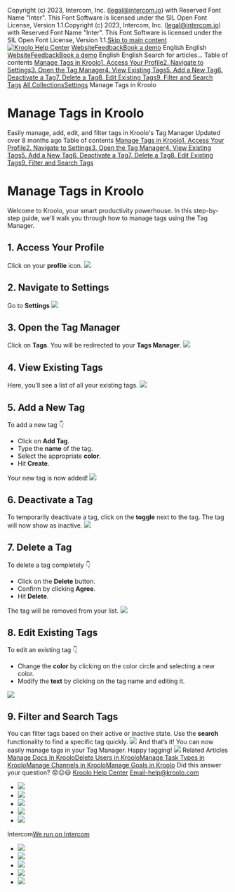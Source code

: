 Copyright (c) 2023, Intercom, Inc. (legal@intercom.io) with Reserved Font Name "Inter". This Font Software is licensed under the SIL Open Font License, Version 1.1.Copyright (c) 2023, Intercom, Inc. (legal@intercom.io) with Reserved Font Name "Inter". This Font Software is licensed under the SIL Open Font License, Version 1.1.[Skip to main content](https://help.kroolo.com/en/articles/9895543-manage-tags-in-kroolo#main-content)
[![Kroolo Help Center](https://downloads.intercomcdn.com/i/o/h4qkzypg/611116/ee699fbf23fef0f6d8d4f666d84c/37cdcedd14003d8fdcfdeda0a05c09cb)](https://help.kroolo.com/en/)
[Website](https://kroolo.com/)[Feedback](https://kroolo.featurebase.app/)[Book a demo](https://kroolo.com/book-demo)
English
English
[Website](https://kroolo.com/)[Feedback](https://kroolo.featurebase.app/)[Book a demo](https://kroolo.com/book-demo)
English
English
Search for articles...
Table of contents
[Manage Tags in Kroolo](https://help.kroolo.com/en/articles/9895543-manage-tags-in-kroolo#h_eeb6e2fbc7)[1. Access Your Profile](https://help.kroolo.com/en/articles/9895543-manage-tags-in-kroolo#h_95dc96b811)[2. Navigate to Settings](https://help.kroolo.com/en/articles/9895543-manage-tags-in-kroolo#h_e05abb9a38)[3. Open the Tag Manager](https://help.kroolo.com/en/articles/9895543-manage-tags-in-kroolo#h_6615867c8d)[4. View Existing Tags](https://help.kroolo.com/en/articles/9895543-manage-tags-in-kroolo#h_bdea8f92ee)[5. Add a New Tag](https://help.kroolo.com/en/articles/9895543-manage-tags-in-kroolo#h_fe522d68dd)[6. Deactivate a Tag](https://help.kroolo.com/en/articles/9895543-manage-tags-in-kroolo#h_62e7847cf5)[7. Delete a Tag](https://help.kroolo.com/en/articles/9895543-manage-tags-in-kroolo#h_eee375f14f)[8. Edit Existing Tags](https://help.kroolo.com/en/articles/9895543-manage-tags-in-kroolo#h_197353d698)[9. Filter and Search Tags](https://help.kroolo.com/en/articles/9895543-manage-tags-in-kroolo#h_68ea566dbe)
[All Collections](https://help.kroolo.com/en/)[Settings](https://help.kroolo.com/en/collections/10446517-settings)
Manage Tags in Kroolo
# Manage Tags in Kroolo
Easily manage, add, edit, and filter tags in Kroolo's Tag Manager
Updated over 8 months ago
Table of contents
[Manage Tags in Kroolo](https://help.kroolo.com/en/articles/9895543-manage-tags-in-kroolo#h_eeb6e2fbc7)[1. Access Your Profile](https://help.kroolo.com/en/articles/9895543-manage-tags-in-kroolo#h_95dc96b811)[2. Navigate to Settings](https://help.kroolo.com/en/articles/9895543-manage-tags-in-kroolo#h_e05abb9a38)[3. Open the Tag Manager](https://help.kroolo.com/en/articles/9895543-manage-tags-in-kroolo#h_6615867c8d)[4. View Existing Tags](https://help.kroolo.com/en/articles/9895543-manage-tags-in-kroolo#h_bdea8f92ee)[5. Add a New Tag](https://help.kroolo.com/en/articles/9895543-manage-tags-in-kroolo#h_fe522d68dd)[6. Deactivate a Tag](https://help.kroolo.com/en/articles/9895543-manage-tags-in-kroolo#h_62e7847cf5)[7. Delete a Tag](https://help.kroolo.com/en/articles/9895543-manage-tags-in-kroolo#h_eee375f14f)[8. Edit Existing Tags](https://help.kroolo.com/en/articles/9895543-manage-tags-in-kroolo#h_197353d698)[9. Filter and Search Tags](https://help.kroolo.com/en/articles/9895543-manage-tags-in-kroolo#h_68ea566dbe)
# Manage Tags in Kroolo
Welcome to Kroolo, your smart productivity powerhouse. In this step-by-step guide, we'll walk you through how to manage tags using the Tag Manager.
## 1. Access Your Profile
Click on your **profile** icon.
[![](https://downloads.intercomcdn.com/i/o/1186677427/1fe46d3ecedc3ec78c073382/342f9d00-c118-4cd8-abe5-23269cb943fd.gif?expires=1747842300&signature=4da2bd74c3fe6e14629f73cbcc742ba4fffc8e66c372a0bc66380bea98b8c119&req=dSEvEM95moVdXvMW1HO4zZ76GqISm3NI4PnSqdFXUzN94a1j2tZJf0J8a2ZT%0AGdDBR19xlHXzUHcMXJs%3D%0A)](https://downloads.intercomcdn.com/i/o/1186677427/1fe46d3ecedc3ec78c073382/342f9d00-c118-4cd8-abe5-23269cb943fd.gif?expires=1747842300&signature=4da2bd74c3fe6e14629f73cbcc742ba4fffc8e66c372a0bc66380bea98b8c119&req=dSEvEM95moVdXvMW1HO4zZ76GqISm3NI4PnSqdFXUzN94a1j2tZJf0J8a2ZT%0AGdDBR19xlHXzUHcMXJs%3D%0A)
## 2. Navigate to Settings
Go to **Settings**
[![](https://downloads.intercomcdn.com/i/o/1186677972/8d38a9397fdba005bc8c5916/5febdbbe-10be-478c-b7e7-ab071f5d4967.png?expires=1747842300&signature=20cc3e82df738047782f97c5b7351b1d5810b66d621311d3df5aac4b18e3c238&req=dSEvEM95mohYW%2FMW1HO4zcHLUuY9asYE0TnvTjdfphFmqKlolPvbkmI3ewp5%0AmgF4d7gl%2Fu9T12ffsPM%3D%0A)](https://downloads.intercomcdn.com/i/o/1186677972/8d38a9397fdba005bc8c5916/5febdbbe-10be-478c-b7e7-ab071f5d4967.png?expires=1747842300&signature=20cc3e82df738047782f97c5b7351b1d5810b66d621311d3df5aac4b18e3c238&req=dSEvEM95mohYW%2FMW1HO4zcHLUuY9asYE0TnvTjdfphFmqKlolPvbkmI3ewp5%0AmgF4d7gl%2Fu9T12ffsPM%3D%0A)
## 3. Open the Tag Manager
Click on **Tags**. You will be redirected to your **Tags Manager**.
[![](https://downloads.intercomcdn.com/i/o/1186685846/a861488812dd99796bf39265/6a433701-8d8b-4bd9-af96-eaa7f0f40ab2.gif?expires=1747842300&signature=873fde68b13387d358dc04a5aeac3adbcb77377780821269fe2e5fc417b0d3ac&req=dSEvEM92mIlbX%2FMW1HO4zW0le4a%2BBtCf5VgbGv%2Fk7N35vNcU23kH15x13Tzj%0ADYUkC6gnl7rXIQfbTpg%3D%0A)](https://downloads.intercomcdn.com/i/o/1186685846/a861488812dd99796bf39265/6a433701-8d8b-4bd9-af96-eaa7f0f40ab2.gif?expires=1747842300&signature=873fde68b13387d358dc04a5aeac3adbcb77377780821269fe2e5fc417b0d3ac&req=dSEvEM92mIlbX%2FMW1HO4zW0le4a%2BBtCf5VgbGv%2Fk7N35vNcU23kH15x13Tzj%0ADYUkC6gnl7rXIQfbTpg%3D%0A)
## 4. View Existing Tags
Here, you’ll see a list of all your existing tags.
[![](https://downloads.intercomcdn.com/i/o/1186686365/0e9bcce5cc2c43d72276e20f/64895906-f5c5-4b27-b7b6-148642b6f419?expires=1747842300&signature=9216cd9927bd49349d5185ea8400ee7635ea556f4400e0d1560fcf9e549f9909&req=dSEvEM92m4JZXPMW1HO4zfNwRC1uUgUeIZV55O7MoN%2B%2FYqPxuuERTe9aAmxJ%0Aw7TebgfDcJOVaTwGqWA%3D%0A)](https://downloads.intercomcdn.com/i/o/1186686365/0e9bcce5cc2c43d72276e20f/64895906-f5c5-4b27-b7b6-148642b6f419?expires=1747842300&signature=9216cd9927bd49349d5185ea8400ee7635ea556f4400e0d1560fcf9e549f9909&req=dSEvEM92m4JZXPMW1HO4zfNwRC1uUgUeIZV55O7MoN%2B%2FYqPxuuERTe9aAmxJ%0Aw7TebgfDcJOVaTwGqWA%3D%0A)
## 5. Add a New Tag
To add a new tag 👇
  * Click on **Add Tag**.
  * Type the **name** of the tag.
  * Select the appropriate **color**.
  * Hit **Create**.


Your new tag is now added!
[![](https://downloads.intercomcdn.com/i/o/1185250766/775bfe8332cb584725441e00/ae8ce191-94a0-4835-9875-213110c20e8e.gif?expires=1747842300&signature=fb6a7a8291845999ee8703ec496dab4c4e8ca61488387692b43be76e6b56ea8e&req=dSEvE8t7nYZZX%2FMW1HO4zRfEu%2F2vgyWpg%2FItCt225hRKMMh7WSebU%2FrvsECv%0AuGYpFcPpX8K0nE753Ko%3D%0A)](https://downloads.intercomcdn.com/i/o/1185250766/775bfe8332cb584725441e00/ae8ce191-94a0-4835-9875-213110c20e8e.gif?expires=1747842300&signature=fb6a7a8291845999ee8703ec496dab4c4e8ca61488387692b43be76e6b56ea8e&req=dSEvE8t7nYZZX%2FMW1HO4zRfEu%2F2vgyWpg%2FItCt225hRKMMh7WSebU%2FrvsECv%0AuGYpFcPpX8K0nE753Ko%3D%0A)
## 6. Deactivate a Tag
To temporarily deactivate a tag, click on the **toggle** next to the tag. The tag will now show as inactive.
[![](https://downloads.intercomcdn.com/i/o/1185250765/fada6e111526716643a07641/e415e738-75eb-410b-bb16-2c372f48d1ae.gif?expires=1747842300&signature=4d0f1e17a148e64bbee1f47b8e4811bc93a17650b19942575a48f9a210c81dee&req=dSEvE8t7nYZZXPMW1HO4za7QmvoK1t3ftalmbLxLSNrEMU2PFZJqMWirXKgO%0AW7ZAJP4y%2BE5axB2Iy0o%3D%0A)](https://downloads.intercomcdn.com/i/o/1185250765/fada6e111526716643a07641/e415e738-75eb-410b-bb16-2c372f48d1ae.gif?expires=1747842300&signature=4d0f1e17a148e64bbee1f47b8e4811bc93a17650b19942575a48f9a210c81dee&req=dSEvE8t7nYZZXPMW1HO4za7QmvoK1t3ftalmbLxLSNrEMU2PFZJqMWirXKgO%0AW7ZAJP4y%2BE5axB2Iy0o%3D%0A)
## 7. Delete a Tag
To delete a tag completely 👇
  * Click on the **Delete** button.
  * Confirm by clicking **Agree**.
  * Hit **Delete**.


The tag will be removed from your list.
[![](https://downloads.intercomcdn.com/i/o/1185250768/f3378043e41b9c8d03195a8a/dd40dc83-ab56-4c3f-aa81-e3b0320103a7.gif?expires=1747842300&signature=f91a9baefda8518293e6820409c210334cd0b66f91d0e0b945b77076627036ff&req=dSEvE8t7nYZZUfMW1HO4zbua4MKvAqADRqfjSz64PTZJQaV0BeSUxtWyHjAT%0Aa0ftkH%2FHbul%2Bz6dZtpc%3D%0A)](https://downloads.intercomcdn.com/i/o/1185250768/f3378043e41b9c8d03195a8a/dd40dc83-ab56-4c3f-aa81-e3b0320103a7.gif?expires=1747842300&signature=f91a9baefda8518293e6820409c210334cd0b66f91d0e0b945b77076627036ff&req=dSEvE8t7nYZZUfMW1HO4zbua4MKvAqADRqfjSz64PTZJQaV0BeSUxtWyHjAT%0Aa0ftkH%2FHbul%2Bz6dZtpc%3D%0A)
## 8. Edit Existing Tags
To edit an existing tag 👇
  * Change the **color** by clicking on the color circle and selecting a new color.
  * Modify the **text** by clicking on the tag name and editing it.


[![](https://downloads.intercomcdn.com/i/o/1186684206/8150eaf18d1fc47e25128d86/307d5fd4-78c1-473f-a9e2-f93409311f18.gif?expires=1747842300&signature=89e0e2bb9def064003efedf980c55fc12089bf5241340b5f1d2d3ff7c89c9f9c&req=dSEvEM92mYNfX%2FMW1HO4zewsJZJKFue8zN8VHkkbEPwI4f5VSZEp3KbSjC10%0Aa7gPhKiszJsfEdTizUY%3D%0A)](https://downloads.intercomcdn.com/i/o/1186684206/8150eaf18d1fc47e25128d86/307d5fd4-78c1-473f-a9e2-f93409311f18.gif?expires=1747842300&signature=89e0e2bb9def064003efedf980c55fc12089bf5241340b5f1d2d3ff7c89c9f9c&req=dSEvEM92mYNfX%2FMW1HO4zewsJZJKFue8zN8VHkkbEPwI4f5VSZEp3KbSjC10%0Aa7gPhKiszJsfEdTizUY%3D%0A)
## 9. Filter and Search Tags
You can filter tags based on their active or inactive state. Use the **search** functionality to find a specific tag quickly.
[![](https://downloads.intercomcdn.com/i/o/1186684935/b269a574804f8075cc2908c4/e060cab2-2c17-439b-bbeb-fd4f03eb0a27.gif?expires=1747842300&signature=787b38b8494fbac294c08b6314fbf413696d713cb6872ca9325df12d54528c8f&req=dSEvEM92mYhcXPMW1HO4zUe0JDGrQVz3NuyeVIC%2FHePfCpAClvRoQYsJxPZ6%0As%2F8%2Fyt5DUlec8VKE05o%3D%0A)](https://downloads.intercomcdn.com/i/o/1186684935/b269a574804f8075cc2908c4/e060cab2-2c17-439b-bbeb-fd4f03eb0a27.gif?expires=1747842300&signature=787b38b8494fbac294c08b6314fbf413696d713cb6872ca9325df12d54528c8f&req=dSEvEM92mYhcXPMW1HO4zUe0JDGrQVz3NuyeVIC%2FHePfCpAClvRoQYsJxPZ6%0As%2F8%2Fyt5DUlec8VKE05o%3D%0A)
And that’s it! You can now easily manage tags in your Tag Manager. Happy tagging! 
[![](https://downloads.intercomcdn.com/i/o/1186685303/87d7db24ec2a94b6717be230/cta+2.png?expires=1747842300&signature=8680a076a0487386cc876babc52a9783d294ed34a06b62ae850c3ac2d9a0f84d&req=dSEvEM92mIJfWvMW1HO4zZ24SyV7hXTE5jk3UUA49dE8njm1DfBFVvZZ61ls%0ADtPcFlG%2BeOr1vpVoVMs%3D%0A)](https://kroolo.com/)
Related Articles
[Manage Docs In Kroolo](https://help.kroolo.com/en/articles/9881055-manage-docs-in-kroolo)[Delete Users in Kroolo](https://help.kroolo.com/en/articles/9895539-delete-users-in-kroolo)[Manage Task Types in Kroolo](https://help.kroolo.com/en/articles/9895602-manage-task-types-in-kroolo)[Manage Channels in Kroolo](https://help.kroolo.com/en/articles/9955151-manage-channels-in-kroolo)[Manage Goals in Kroolo](https://help.kroolo.com/en/articles/9983181-manage-goals-in-kroolo)
Did this answer your question?
😞😐😃
[Kroolo Help Center](https://help.kroolo.com/en/)
Email-help@kroolo.com
  * [![](https://intercom.help/kroolo/assets/svg/icon:social-facebook/FFFFFF)](https://www.facebook.com/profile.php?id=61553808299270)
  * [![](https://intercom.help/kroolo/assets/svg/icon:social-linkedin/FFFFFF)](https://www.linkedin.com/company/getkroolo)
  * [![](https://intercom.help/kroolo/assets/svg/icon:social-instagram/FFFFFF)](https://www.instagram.com/getkroolo)
  * [![](https://intercom.help/kroolo/assets/svg/icon:social-youtube/FFFFFF)](https://www.youtube.com/@getkroolo/featured)
  * [![](https://intercom.help/kroolo/assets/svg/icon:social-twitter-x/FFFFFF)](https://www.twitter.com/getkroolo)


Intercom[We run on Intercom](https://www.intercom.com/intercom-link?company=Kroolo&solution=customer-support&utm_campaign=intercom-link&utm_content=We+run+on+Intercom&utm_medium=help-center&utm_referrer=https%3A%2F%2Fhelp.kroolo.com%2Fen%2Farticles%2F9895543-manage-tags-in-kroolo&utm_source=desktop-web)
  * [![](https://intercom.help/kroolo/assets/svg/icon:social-facebook/FFFFFF)](https://www.facebook.com/profile.php?id=61553808299270)
  * [![](https://intercom.help/kroolo/assets/svg/icon:social-linkedin/FFFFFF)](https://www.linkedin.com/company/getkroolo)
  * [![](https://intercom.help/kroolo/assets/svg/icon:social-instagram/FFFFFF)](https://www.instagram.com/getkroolo)
  * [![](https://intercom.help/kroolo/assets/svg/icon:social-youtube/FFFFFF)](https://www.youtube.com/@getkroolo/featured)
  * [![](https://intercom.help/kroolo/assets/svg/icon:social-twitter-x/FFFFFF)](https://www.twitter.com/getkroolo)


